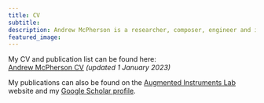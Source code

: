 ```yaml
---
title: CV
subtitle: 
description: Andrew McPherson is a researcher, composer, engineer and instrument designer.
featured_image: 
---
```


My CV and publication list can be found here:  
[Andrew McPherson CV](https://github.com/apmcpherson/apmcpherson.github.io/raw/master/docs/pdfs/mcpherson-cv.pdf) *(updated 1 January 2023)*

My publications can also be found on the [Augmented Instruments Lab](http://instrumentslab.org/publications/) website and my [Google Scholar profile](https://scholar.google.com/citations?user=9Je-3c4AAAAJ&hl=en).